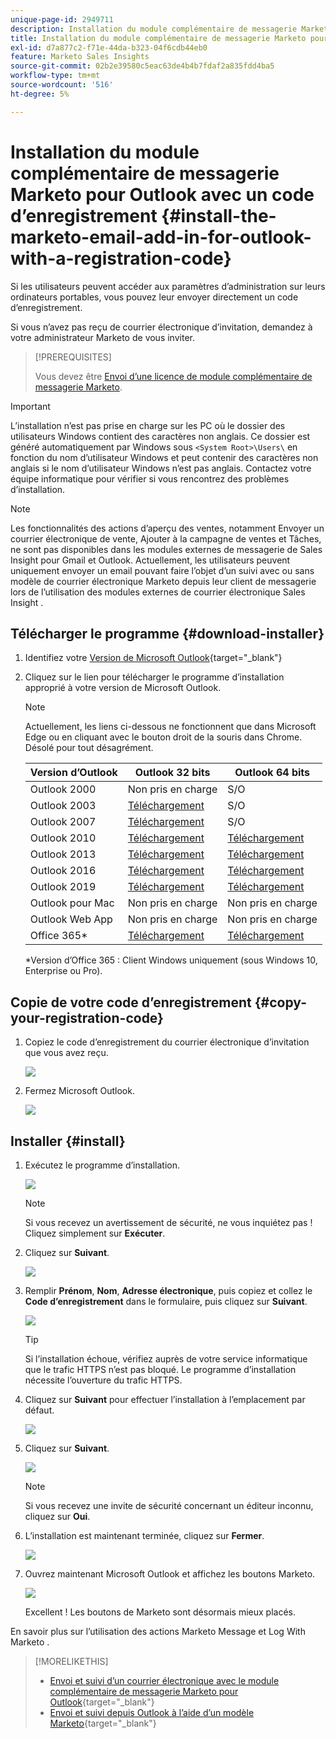 ```yaml
---
unique-page-id: 2949711
description: Installation du module complémentaire de messagerie Marketo pour Outlook avec un code d’enregistrement - Documents Marketo - Documentation du produit
title: Installation du module complémentaire de messagerie Marketo pour Outlook avec un code d’enregistrement
exl-id: d7a877c2-f71e-44da-b323-04f6cdb44eb0
feature: Marketo Sales Insights
source-git-commit: 02b2e39580c5eac63de4b4b7fdaf2a835fdd4ba5
workflow-type: tm+mt
source-wordcount: '516'
ht-degree: 5%

---
```


# Installation du module complémentaire de messagerie Marketo pour Outlook avec un code d’enregistrement {#install-the-marketo-email-add-in-for-outlook-with-a-registration-code}

Si les utilisateurs peuvent accéder aux paramètres d’administration sur leurs ordinateurs portables, vous pouvez leur envoyer directement un code d’enregistrement.

Si vous n’avez pas reçu de courrier électronique d’invitation, demandez à votre administrateur Marketo de vous inviter.

>[!PREREQUISITES]
>
>Vous devez être [Envoi d’une licence de module complémentaire de messagerie Marketo](/help/marketo/product-docs/marketo-sales-insight/msi-outlook-plugin/issue-a-marketo-email-add-in-license.md).

>[!IMPORTANT]
>
>L’installation n’est pas prise en charge sur les PC où le dossier des utilisateurs Windows contient des caractères non anglais. Ce dossier est généré automatiquement par Windows sous `<System Root>\Users\` en fonction du nom d’utilisateur Windows et peut contenir des caractères non anglais si le nom d’utilisateur Windows n’est pas anglais. Contactez votre équipe informatique pour vérifier si vous rencontrez des problèmes d’installation.

>[!NOTE]
>
>Les fonctionnalités des actions d’aperçu des ventes, notamment Envoyer un courrier électronique de vente, Ajouter à la campagne de ventes et Tâches, ne sont pas disponibles dans les modules externes de messagerie de Sales Insight pour Gmail et Outlook. Actuellement, les utilisateurs peuvent uniquement envoyer un email pouvant faire l’objet d’un suivi avec ou sans modèle de courrier électronique Marketo depuis leur client de messagerie lors de l’utilisation des modules externes de courrier électronique Sales Insight .

## Télécharger le programme {#download-installer}

1. Identifiez votre [Version de Microsoft Outlook](https://support.office.com/en-us/article/what-version-of-outlook-do-i-have-b3a9568c-edb5-42b9-9825-d48d82b2257c){target="_blank"}

1. Cliquez sur le lien pour télécharger le programme d’installation approprié à votre version de Microsoft Outlook.

   >[!NOTE]
   >
   >Actuellement, les liens ci-dessous ne fonctionnent que dans Microsoft Edge ou en cliquant avec le bouton droit de la souris dans Chrome. Désolé pour tout désagrément.

   | Version d’Outlook | Outlook 32 bits | Outlook 64 bits |
   |---|---|---|
   | Outlook 2000 | Non pris en charge | S/O |
   | Outlook 2003 | [Téléchargement](https://munchkin.marketo.net/MarketoAddInSetup32.msi) | S/O |
   | Outlook 2007 | [Téléchargement](https://munchkin.marketo.net/MarketoAddInSetup32.msi) | S/O |
   | Outlook 2010 | [Téléchargement](https://munchkin.marketo.net/MarketoAddInSetup32.msi) | [Téléchargement](https://munchkin.marketo.net/MarketoAddInSetup64.msi) |
   | Outlook 2013 | [Téléchargement](https://munchkin.marketo.net/MarketoAddInSetup32.msi) | [Téléchargement](https://munchkin.marketo.net/MarketoAddInSetup64.msi) |
   | Outlook 2016 | [Téléchargement](https://munchkin.marketo.net/MarketoAddInSetup32.msi) | [Téléchargement](https://munchkin.marketo.net/MarketoAddInSetup64.msi) |
   | Outlook 2019 | [Téléchargement](https://munchkin.marketo.net/MarketoAddInSetup32.msi) | [Téléchargement](https://munchkin.marketo.net/MarketoAddInSetup64.msi) |
   | Outlook pour Mac | Non pris en charge | Non pris en charge |
   | Outlook Web App | Non pris en charge | Non pris en charge |
   | Office 365* | [Téléchargement](https://munchkin.marketo.net/MarketoAddInSetup32.msi) | [Téléchargement](https://munchkin.marketo.net/MarketoAddInSetup64.msi) |

   *Version d’Office 365 : Client Windows uniquement (sous Windows 10, Enterprise ou Pro).

## Copie de votre code d’enregistrement {#copy-your-registration-code}

1. Copiez le code d’enregistrement du courrier électronique d’invitation que vous avez reçu.

   ![](assets/image2016-7-22-10-3a45-3a10.png)

1. Fermez Microsoft Outlook.

   ![](assets/ent-key-close-outlook-hand.png)

## Installer {#install}

1. Exécutez le programme d’installation.

   ![](assets/image2016-7-25-10-3a23-3a33.png)

   >[!NOTE]
   >
   >Si vous recevez un avertissement de sécurité, ne vous inquiétez pas ! Cliquez simplement sur **Exécuter**.

1. Cliquez sur **Suivant**.

   ![](assets/welcome-to-the-setup-wizard-hand.png)

1. Remplir **Prénom**, **Nom**, **Adresse électronique**, puis copiez et collez le **Code d’enregistrement** dans le formulaire, puis cliquez sur **Suivant**.

   ![](assets/enter-your-information-hands.png)

   >[!TIP]
   >
   >Si l’installation échoue, vérifiez auprès de votre service informatique que le trafic HTTPS n’est pas bloqué. Le programme d’installation nécessite l’ouverture du trafic HTTPS.

1. Cliquez sur **Suivant** pour effectuer l’installation à l’emplacement par défaut.

   ![](assets/select-installation-folder-hand.png)

1. Cliquez sur **Suivant**.

   ![](assets/confirm-installation-hand.png)

   >[!NOTE]
   >
   >Si vous recevez une invite de sécurité concernant un éditeur inconnu, cliquez sur **Oui**.

1. L’installation est maintenant terminée, cliquez sur **Fermer**.

   ![](assets/image2014-9-23-15-3a52-3a11.png)

1. Ouvrez maintenant Microsoft Outlook et affichez les boutons Marketo.

   ![](assets/image2016-8-24-15-3a47-3a38.png)

   Excellent ! Les boutons de Marketo sont désormais mieux placés.

En savoir plus sur l’utilisation des actions Marketo Message et Log With Marketo .

>[!MORELIKETHIS]
>
>* [Envoi et suivi d’un courrier électronique avec le module complémentaire de messagerie Marketo pour Outlook](/help/marketo/product-docs/marketo-sales-insight/msi-outlook-plugin/send-and-track-an-email-with-the-email-add-in-for-outlook.md){target="_blank"}
>* [Envoi et suivi depuis Outlook à l’aide d’un modèle Marketo](/help/marketo/product-docs/marketo-sales-insight/msi-outlook-plugin/send-and-track-from-outlook-using-a-marketo-template.md){target="_blank"}
